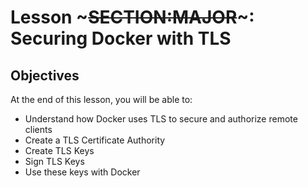 <!SLIDE>
# Lesson ~~~SECTION:MAJOR~~~: Securing Docker with TLS
## Objectives

At the end of this lesson, you will be able to:

* Understand how Docker uses TLS to secure and authorize remote clients
* Create a TLS Certificate Authority
* Create TLS Keys
* Sign TLS Keys
* Use these keys with Docker
